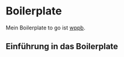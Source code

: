 # Boilerplate

Mein Boilerplate to go ist [wppb](https://wppb.me/).

## Einführung in das Boilerplate

<!-- ![wpbp homepage](/images/wppb-homepage.png) -->